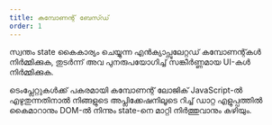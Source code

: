 ```yaml
---
title: കമ്പോണന്റ് ബേസ്‍‍ഡ്
order: 1
---
```


സ്വന്തം state കൈകാര്യം ചെയ്യുന്ന എൻ‌ക്യാപ്സുലേറ്റഡ് കമ്പോണന്റ്കള്‍ നിർമ്മിക്കുക, തുടർന്ന് അവ പുനരുപയോഗിച്ച് സങ്കീർണ്ണമായ UI-കൾ നിർമ്മിക്കുക.

ടെം‌പ്ലേറ്റുകൾ‌ക്ക് പകരമായി കമ്പോണന്റ് ലോജിക് JavaScript-ൽ‌ എഴുതുന്നതിനാല്‍ നിങ്ങളുടെ അപ്ലിക്കേഷനിലൂടെ റിച്ച് ഡാറ്റ എളുപ്പത്തിൽ‌ കൈമാറാനും DOM-ൽ‌ നിന്നും state-നെ മാറ്റി നിര്‍ത്തുവാനും കഴിയും.